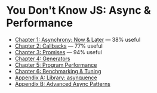 # You Don't Know JS: Async & Performance

* [Chapter 1: Asynchrony: Now & Later](ch1.md) — 38% useful
* [Chapter 2: Callbacks](ch2.md) — 77% useful
* [Chapter 3: Promises](ch3.md) — 94% useful
* [Chapter 4: Generators](ch4.md)
* [Chapter 5: Program Performance](ch5.md)
* [Chapter 6: Benchmarking & Tuning](ch6.md)
* [Appendix A: Library: asynquence](apA.md)
* [Appendix B: Advanced Async Patterns](apB.md)
